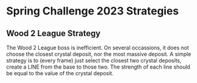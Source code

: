 # Spring Challenge 2023 Strategies

## Wood 2 League Strategy

The Wood 2 League boss is inefficient. On several occassions, it does not choose the closest crystal deposit, nor the most massive deposit. A simple strategy is to (every frame) just select the closest two crystal deposits, create a LINE from the base to those two. The strength of each line should be equal to the value of the crystal deposit. 